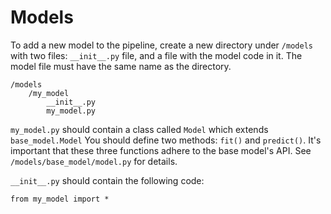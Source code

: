 # Models

To add a new model to the pipeline, create a new directory under `/models` with two
files: `__init__.py` file, and a file with the model code in it. The model file must
have the same name as the directory.

```
/models
	/my_model
		__init__.py
		my_model.py

```

`my_model.py` should contain a class called `Model` which extends `base_model.Model`
You should define two methods: `fit()` and `predict()`. It's
important that these three functions adhere to the base model's API. See
`/models/base_model/model.py` for details.


`__init__.py` should contain the following code:

```
from my_model import *
```
